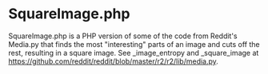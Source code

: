 # SquareImage.php

SquareImage.php is a PHP version of some of the code from Reddit's Media.py that finds the most "interesting" parts of an image and cuts off the rest, resulting in a square image. See _image_entropy and _square_image at https://github.com/reddit/reddit/blob/master/r2/r2/lib/media.py.

